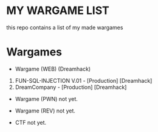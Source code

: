 # MY WARGAME LIST

this repo contains a list of my made wargames

# Wargames

- Wargame (WEB) (Dreamhack)

1. FUN-SQL-INJECTION V.01 - [Production] [Dreamhack]
2. DreamCompany - [Production] [Dreamhack]

- Wargame (PWN)
  not yet.

- Wargame (REV)
  not yet.

- CTF
  not yet.
